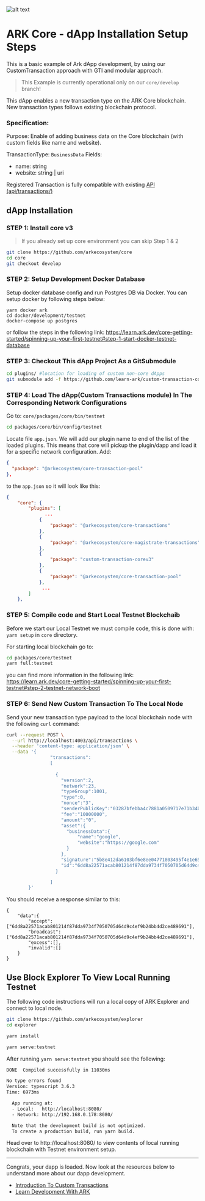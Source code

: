 ![alt text](https://camo.githubusercontent.com/14087dd34462817d27e21e19e43f8288c0a4af1b/68747470733a2f2f692e696d6775722e636f6d2f683766704167762e706e67)
# ARK Core - dApp Installation Setup Steps

This is a basic example of Ark dApp development, by using our CustomTransaction approach with GTI and modular approach.

> This Example is currently operational only on our `core/develop` branch!

This dApp enables a new transaction type on the ARK Core blockchain. New transaction types follows existing blockchain protocol.

### Specification:

Purpose: Enable of adding business data on the Core blockchain (with custom fields like name and website).

TransactionType: `BusinessData` Fields:

- name: string
- website: string | uri


Registered Transaction is fully compatible with existing [API (api/transactions/)](https://api.ark.dev/public-rest-api/endpoints/transactions)


## dApp Installation

### STEP 1: Install core v3
> If you already set up core environment you can skip Step 1 & 2
```bash
git clone https://github.com/arkecosystem/core
cd core
git checkout develop
```

### STEP 2: Setup Development Docker Database
Setup docker database config and run Postgres DB via Docker.
You can setup docker by following steps below:
```
yarn docker ark
cd docker/development/testnet
docker-compose up postgres
```
or follow the steps in the following link: https://learn.ark.dev/core-getting-started/spinning-up-your-first-testnet#step-1-start-docker-testnet-database

### STEP 3: Checkout This dApp Project As a GitSubmodule
```bash
cd plugins/ #location for loading of custom non-core dApps
git submodule add -f https://github.com/learn-ark/custom-transaction-core-v3
```


### STEP 4:  Load The dApp(Custom Transactions module) In The Corresponding Network Configurations

Go to:
`core/packages/core/bin/testnet`


```bash
cd packages/core/bin/config/testnet
```


Locate file `app.json`. We will add our plugin name to end of the list of the loaded plugins.
This means that core will pickup the plugin/dapp and load it for a specific network configuration.
Add:
```json
{
  "package": "@arkecosystem/core-transaction-pool"
},
```
to the `app.json` so it will look like this:
```json
{
    "core": {
        "plugins": [
              ...
            {
                "package": "@arkecosystem/core-transactions"
            },
            {
                "package": "@arkecosystem/core-magistrate-transactions"
            },
            {
                "package": "custom-transaction-corev3"
            },
            {
                "package": "@arkecosystem/core-transaction-pool"
            },
             ...
        ]
    },
```

### STEP 5: Compile code and Start Local Testnet Blockchaib
Before we start our Local Testnet we must compile code, this is done with:
`yarn setup` in `core` directory.

For starting local blockchain go to:
```bash
cd packages/core/testnet
yarn full:testnet
```
you can find more information in the following link:  https://learn.ark.dev/core-getting-started/spinning-up-your-first-testnet#step-2-testnet-network-boot

### STEP 6: Send New Custom Transaction To The Local Node

Send your new transaction type payload to the local blockchain node with the following `curl` command:

```bash
curl --request POST \
  --url http://localhost:4003/api/transactions \
  --header 'content-type: application/json' \
  --data '{
                "transactions":
                [
    	          
    	          {
    	            "version":2,
    	            "network":23,
    	            "typeGroup":1001,
    	            "type":0,
    	            "nonce":"3",
    	            "senderPublicKey":"03287bfebba4c7881a0509717e71b34b63f31e40021c321f89ae04f84be6d6ac37",
    	            "fee":"10000000",
    	            "amount":"0",
    	            "asset":{
    	              "businessData":{
    	                  "name":"google",
    	                  "website":"https://google.com"
    	              }
    	            },
    	            "signature":"5b8e412da6103bf6e8ee04771803495f4e1e65e38ef13e5618053fddca75c0a90c1ed515124c20f7bcba64fc38496754930f80e3bb85c9b206016960375e97c7",
    	            "id":"6dd8a22571acab801214f87dda9734f7050705d64d9c4ef9b24bb4d2ce489691"
    	          }

                ]
        }'

```

You should receive a response similar to this:

```curl
{
	"data":{
		"accept":["6dd8a22571acab801214f87dda9734f7050705d64d9c4ef9b24bb4d2ce489691"],
		"broadcast":["6dd8a22571acab801214f87dda9734f7050705d64d9c4ef9b24bb4d2ce489691"],
		"excess":[],
		"invalid":[]
	}
}
```

## Use Block Explorer To View Local Running Testnet

The following code instructions will run a local copy of ARK Explorer and connect to local node.

```bash
git clone https://github.com/arkecosystem/explorer
cd explorer

yarn install

yarn serve:testnet
```


After running `yarn serve:testnet` you should see the following:

```bash
DONE  Compiled successfully in 11030ms                                                                                                        11:07:14 AM

No type errors found
Version: typescript 3.6.3
Time: 6973ms

  App running at:
  - Local:   http://localhost:8080/
  - Network: http://192.168.0.178:8080/

  Note that the development build is not optimized.
  To create a production build, run yarn build.
```
Head over to http://localhost:8080/ to view contents of local running blockchain with Testnet environment setup.

---

Congrats, your dapp is loaded. Now look at the resources below to understand more about our dapp development.

-   [Introduction To Custom Transactions](https://blog.ark.io/an-introduction-to-blockchain-application-development-part-2-2-909b4984bae)
-   [Learn Development With ARK](https://learn.ark.dev)
